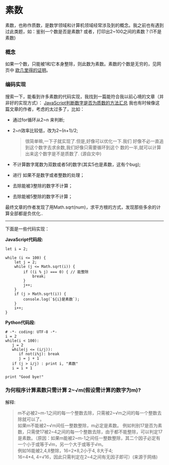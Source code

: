 # 素数
素数，也称作质数，是数学领域和计算机领域经常涉及到的概念。我之前也有遇到过此类题，如：鉴别一个数是否是素数? 或者，打印出2\~100之间的素数？(1不是素数)

### 概念
如果一个数，只能被1和它本身整除，则此数为素数。素数的个数是无穷的，见网页中 [欧几里得的证明](https://baike.baidu.com/item/%E8%B4%A8%E6%95%B0/263515?fr=aladdin&fromid=115069&fromtitle=%E7%B4%A0%E6%95%B0)。
###  编码实现
搜索一下，能看到许多素数的代码实现，我找到一篇能符合我以前心境的文章（并非好的实现方式）： [JavaScript判断数字是否为质数的方法汇总](http://www.jb51.net/article/85690.htm)
我也有时候像这篇文章的作者，考虑的太过多了，比如：

* 通过for循环从2\~n 来判断;
* 2\~n效率比较低，改为2\~(n+1)/2;

	> 很简单嘛,一下子就实现了.但是,好像可以优化一下.我们	好像不必一直追到这个数字去求余数,我们好像只需要循环到这个	数的一半,就可以计算出来这个数字是不是质数了.  (源自文中)
* 不计算数字尾数为双数或者5的数字(其实5也是素数，这有个bug);
* 进行 如果不是数字或者整数的处理；
* 去除能被3整除的数字不计算；
* 去除能被5整除的数字不计算；
 
最终文章的作者发现了用Math.sqrt(num)，求平方根的方式，发现那些多余的计算全部都是负优化..

---

下面是一些代码实现：

**JavaScript代码段:**

```
let i = 2;

while (i <= 100) {
	let j = 2;
	while (j <= Math.sqrt(i)) {
		if ((i % j) === 0) { // 能整除 
			break;
		}
		j++;
	}
	if (j > Math.sqrt(i)) {
		console.log(`${i}是素数`);
	}
	i++;
}
```

**Python代码段:**

```
# -*- coding: UTF-8 -*-
i = 2
while(i < 100):
   j = 2
   while(j <= (i/j)):
      if not(i%j): break
      j = j + 1
   if (j > i/j) : print i, "素数"
   i = i + 1
 
print "Good bye!"
```

### 为何程序计算素数只需计算 2~√m(假设需计算的数字为m)?
解释:

> m不必被2\~m-1之间的每一个整数去除，只需被2\~√m之间的每一个整数去除就可以了。    
如果m不能被2\~√m间任一整数整除，m必定是素数。
例如判别17是否为素数，只需使17被2\~4之间的每一个整数去除，由于都不能整除，可以判定17是素数。（原因：如果m能被2\~m-1之间任一整数整除，其二个因子必定有一个小于或等于√m，另一个大于或等于√m。			
例如16能被2,4,8整除，16=2\*8,2小于4, 8大于4;   
16=4*4, 4=√16，因此只需判定在2~4之间有无因子即可）(来源于网络)


